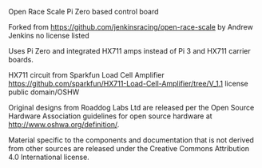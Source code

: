 Open Race Scale Pi Zero based control board

Forked from https://github.com/jenkinsracing/open-race-scale by Andrew Jenkins no license listed

Uses Pi Zero and integrated HX711 amps instead of Pi 3 and HX711 carrier
boards.

HX711 circuit from Sparkfun Load Cell Amplifier https://github.com/sparkfun/HX711-Load-Cell-Amplifier/tree/V_1.1 license public domain/OSHW

Original designs from Roaddog Labs Ltd are released per the Open Source
Hardware Association guidelines for open source hardware at
http://www.oshwa.org/definition/.

Material specific to the components and documentation that is not
derived from other sources are released under the Creative Commons
Attribution 4.0 International license.